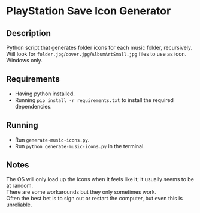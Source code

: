 # PlayStation Save Icon Generator

## Description

Python script that generates folder icons for each music folder, recursively.  
Will look for `folder.jpg`/`cover.jpg`/`AlbumArtSmall.jpg` files to use as icon.
Windows only.

## Requirements

- Having python installed.
- Running `pip install -r requirements.txt` to install the required dependencies.

## Running

- Run `generate-music-icons.py`.
- Run `python generate-music-icons.py` in the terminal.

## Notes

The OS will only load up the icons when it feels like it; it usually seems to be at random.  
There are some workarounds but they only sometimes work.  
Often the best bet is to sign out or restart the computer, but even this is unreliable.
